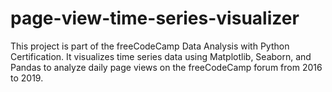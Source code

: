 # page-view-time-series-visualizer
This project is part of the freeCodeCamp Data Analysis with Python Certification. It visualizes time series data using Matplotlib, Seaborn, and Pandas to analyze daily page views on the freeCodeCamp forum from 2016 to 2019. 
